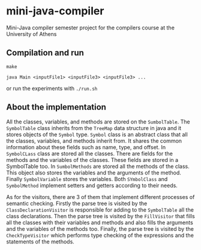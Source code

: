 # mini-java-compiler
Mini-Java compiler semester project for the compilers course at the University of Athens 


## Compilation and run
`make`

`java Main <inputFile1> <inputFile3> <inputFile3> ...`

or run the experiments with
`./run.sh`

## About the implementation
All the classes, variables, and methods are stored on the `SumbolTable`. The `SymbolTable` class inherits from the `TreeMap` data structure in java and it stores objects of the `Symbol` type.
`Symbol` class is an abstract class that all the classes, variables, and methods inherit from. It shares the common information about these fields such as name, type, and offset.
In `SymbolCLass` class are stored all the classes. There are fields for the methods and the variables of the classes. These fields are stored in a SymbolTable too. 
In `SumbolMethods` are stored all the methods of the class. This object also stores the variables and the arguments of the method. Finally  `SymbolVariable` stores the variables. 
Both `SYmbolClass` and `SymbolMethod` implement setters and getters according to their needs.

As for the visitors, there are 3 of them that implement different processes of semantic checking. Firstly the parse tree is visited by the `ClassDeclarationVisitor` is responsible 
for adding to the `SymbolTable` all 
the class declarations. Then the parse tree is visited by the `FillVisitor` that fills all the classes with their variables and methods and also fills the arguments and the variables of the methods too.
Finally, the parse tree is visited by the `CheckTypeVisitor` which performs type checking of the expressions and the statements of the methods.
